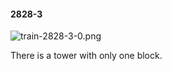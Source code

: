 #### 2828-3
![train-2828-3-0.png](https://github.com/lil-lab/nlvr/raw/master/nlvr/train/images/65/train-2828-3-0.png "train-2828-3-0.png")

There is a tower with only one block.